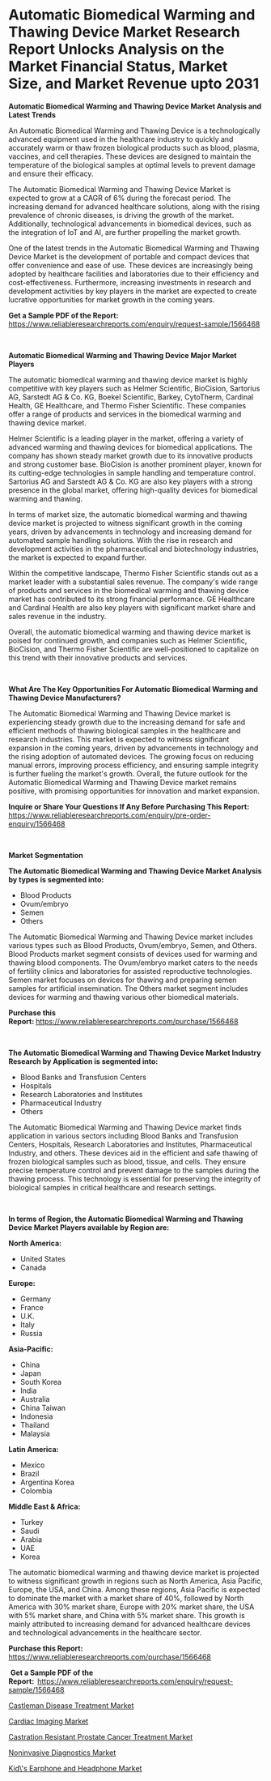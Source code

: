 <p><h1>Automatic Biomedical Warming and Thawing Device Market Research Report Unlocks Analysis on the Market Financial Status, Market Size, and Market Revenue upto 2031</h1></p><p><strong>Automatic Biomedical Warming and Thawing Device Market Analysis and Latest Trends</strong></p>
<p><p>An Automatic Biomedical Warming and Thawing Device is a technologically advanced equipment used in the healthcare industry to quickly and accurately warm or thaw frozen biological products such as blood, plasma, vaccines, and cell therapies. These devices are designed to maintain the temperature of the biological samples at optimal levels to prevent damage and ensure their efficacy.</p><p>The Automatic Biomedical Warming and Thawing Device Market is expected to grow at a CAGR of 6% during the forecast period. The increasing demand for advanced healthcare solutions, along with the rising prevalence of chronic diseases, is driving the growth of the market. Additionally, technological advancements in biomedical devices, such as the integration of IoT and AI, are further propelling the market growth.</p><p>One of the latest trends in the Automatic Biomedical Warming and Thawing Device Market is the development of portable and compact devices that offer convenience and ease of use. These devices are increasingly being adopted by healthcare facilities and laboratories due to their efficiency and cost-effectiveness. Furthermore, increasing investments in research and development activities by key players in the market are expected to create lucrative opportunities for market growth in the coming years.</p></p>
<p><strong>Get a Sample PDF of the Report:&nbsp;</strong> <a href="https://www.reliableresearchreports.com/enquiry/request-sample/1566468">https://www.reliableresearchreports.com/enquiry/request-sample/1566468</a></p>
<p>&nbsp;</p>
<p><strong>Automatic Biomedical Warming and Thawing Device Major Market Players</strong></p>
<p><p>The automatic biomedical warming and thawing device market is highly competitive with key players such as Helmer Scientific, BioCision, Sartorius AG, Sarstedt AG & Co. KG, Boekel Scientific, Barkey, CytoTherm, Cardinal Health, GE Healthcare, and Thermo Fisher Scientific. These companies offer a range of products and services in the biomedical warming and thawing device market.</p><p>Helmer Scientific is a leading player in the market, offering a variety of advanced warming and thawing devices for biomedical applications. The company has shown steady market growth due to its innovative products and strong customer base. BioCision is another prominent player, known for its cutting-edge technologies in sample handling and temperature control. Sartorius AG and Sarstedt AG & Co. KG are also key players with a strong presence in the global market, offering high-quality devices for biomedical warming and thawing.</p><p>In terms of market size, the automatic biomedical warming and thawing device market is projected to witness significant growth in the coming years, driven by advancements in technology and increasing demand for automated sample handling solutions. With the rise in research and development activities in the pharmaceutical and biotechnology industries, the market is expected to expand further.</p><p>Within the competitive landscape, Thermo Fisher Scientific stands out as a market leader with a substantial sales revenue. The company's wide range of products and services in the biomedical warming and thawing device market has contributed to its strong financial performance. GE Healthcare and Cardinal Health are also key players with significant market share and sales revenue in the industry.</p><p>Overall, the automatic biomedical warming and thawing device market is poised for continued growth, and companies such as Helmer Scientific, BioCision, and Thermo Fisher Scientific are well-positioned to capitalize on this trend with their innovative products and services.</p></p>
<p>&nbsp;</p>
<p><strong>What Are The Key Opportunities For Automatic Biomedical Warming and Thawing Device Manufacturers?</strong></p>
<p><p>The Automatic Biomedical Warming and Thawing Device market is experiencing steady growth due to the increasing demand for safe and efficient methods of thawing biological samples in the healthcare and research industries. This market is expected to witness significant expansion in the coming years, driven by advancements in technology and the rising adoption of automated devices. The growing focus on reducing manual errors, improving process efficiency, and ensuring sample integrity is further fueling the market's growth. Overall, the future outlook for the Automatic Biomedical Warming and Thawing Device market remains positive, with promising opportunities for innovation and market expansion.</p></p>
<p><strong>Inquire or Share Your Questions If Any Before Purchasing This Report:</strong> <a href="https://www.reliableresearchreports.com/enquiry/pre-order-enquiry/1566468">https://www.reliableresearchreports.com/enquiry/pre-order-enquiry/1566468</a></p>
<p>&nbsp;</p>
<p><strong>Market Segmentation</strong></p>
<p><strong>The Automatic Biomedical Warming and Thawing Device Market Analysis by types is segmented into:</strong></p>
<p><ul><li>Blood Products</li><li>Ovum/embryo</li><li>Semen</li><li>Others</li></ul></p>
<p><p>The Automatic Biomedical Warming and Thawing Device market includes various types such as Blood Products, Ovum/embryo, Semen, and Others. Blood Products market segment consists of devices used for warming and thawing blood components. The Ovum/embryo market caters to the needs of fertility clinics and laboratories for assisted reproductive technologies. Semen market focuses on devices for thawing and preparing semen samples for artificial insemination. The Others market segment includes devices for warming and thawing various other biomedical materials.</p></p>
<p><strong>Purchase this Report:&nbsp;</strong><a href="https://www.reliableresearchreports.com/purchase/1566468">https://www.reliableresearchreports.com/purchase/1566468</a></p>
<p>&nbsp;</p>
<p><strong>The Automatic Biomedical Warming and Thawing Device Market Industry Research by Application is segmented into:</strong></p>
<p><ul><li>Blood Banks and Transfusion Centers</li><li>Hospitals</li><li>Research Laboratories and Institutes</li><li>Pharmaceutical Industry</li><li>Others</li></ul></p>
<p><p>The Automatic Biomedical Warming and Thawing Device market finds application in various sectors including Blood Banks and Transfusion Centers, Hospitals, Research Laboratories and Institutes, Pharmaceutical Industry, and others. These devices aid in the efficient and safe thawing of frozen biological samples such as blood, tissue, and cells. They ensure precise temperature control and prevent damage to the samples during the thawing process. This technology is essential for preserving the integrity of biological samples in critical healthcare and research settings.</p></p>
<p>&nbsp;</p>
<p><strong>In terms of Region, the Automatic Biomedical Warming and Thawing Device Market Players available by Region are:</strong></p>
<p>
    <p> <strong> North America: </strong>
        <ul>
            <li>United States</li>
            <li>Canada</li>
        </ul>
        </p> 
    <p> <strong> Europe: </strong>
        <ul>
            <li>Germany</li>
            <li>France</li>
            <li>U.K.</li>
            <li>Italy</li>
            <li>Russia</li>
        </ul>
        </p> 
    <p> <strong> Asia-Pacific: </strong>
        <ul>
            <li>China</li>
            <li>Japan</li>
            <li>South Korea</li>
            <li>India</li>
            <li>Australia</li>
            <li>China Taiwan</li>
            <li>Indonesia</li>
            <li>Thailand</li>
            <li>Malaysia</li>
        </ul>
        </p> 
    <p> <strong> Latin America: </strong>
        <ul>
            <li>Mexico</li>
            <li>Brazil</li>
            <li>Argentina Korea</li>
            <li>Colombia</li>
        </ul>
        </p> 
    <p> <strong> Middle East & Africa: </strong>
        <ul>
            <li>Turkey</li>
            <li>Saudi</li>
            <li>Arabia</li>
            <li>UAE</li>
            <li>Korea</li>
        </ul>
    </p>
    </p>
<p><p>The automatic biomedical warming and thawing device market is projected to witness significant growth in regions such as North America, Asia Pacific, Europe, the USA, and China. Among these regions, Asia Pacific is expected to dominate the market with a market share of 40%, followed by North America with 30% market share, Europe with 20% market share, the USA with 5% market share, and China with 5% market share. This growth is mainly attributed to increasing demand for advanced healthcare devices and technological advancements in the healthcare sector.</p></p>
<p><strong>Purchase this Report: </strong><a href="https://www.reliableresearchreports.com/purchase/1566468">https://www.reliableresearchreports.com/purchase/1566468</a></p>
<p>&nbsp;<strong>Get a Sample PDF of the Report:&nbsp;&nbsp;</strong><a href="https://www.reliableresearchreports.com/enquiry/request-sample/1566468">https://www.reliableresearchreports.com/enquiry/request-sample/1566468</a></p>
<p><strong></strong></p>
<p><p><a href="https://medium.com/@damionrunte/castleman-disease-treatment-market-size-cagr-trends-2024-2030-1b5c35deced8">Castleman Disease Treatment Market</a></p><p><a href="https://medium.com/@damionrunte/cardiac-imaging-market-exploring-market-share-market-trends-and-future-growth-f0ca9cb6b8f3">Cardiac Imaging Market</a></p><p><a href="https://medium.com/@janrussell6445/castration-resistant-prostate-cancer-treatment-market-analysis-and-sze-forecasted-for-period-from-7b909c96bef8">Castration Resistant Prostate Cancer Treatment Market</a></p><p><a href="https://github.com/markusgodoy/Market-Research-Report-List-1/blob/main/noninvasive-diagnostics-market.md">Noninvasive Diagnostics Market</a></p><p><a href="https://github.com/arionmp/Market-Research-Report-List-1/blob/main/kids-earphone-and-headphone-market.md">Kid\'s Earphone and Headphone Market</a></p></p>